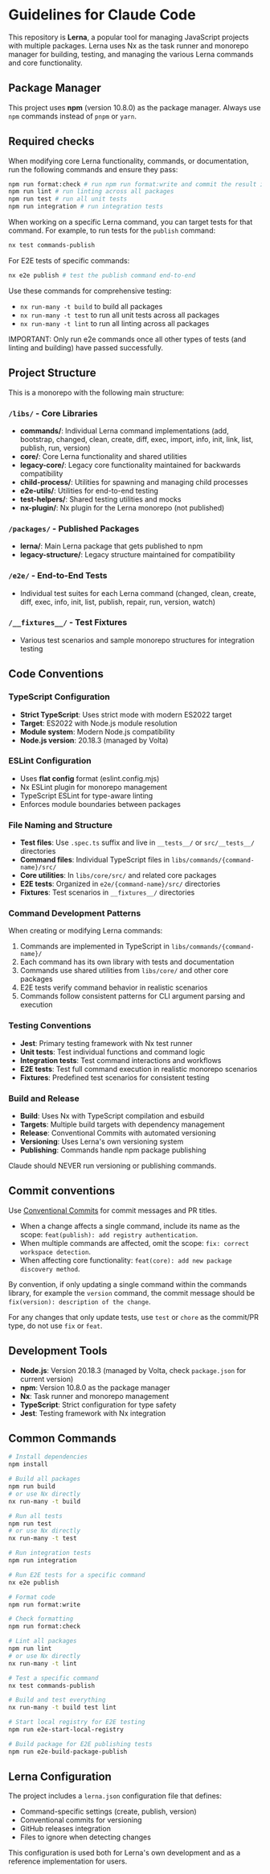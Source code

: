 # Guidelines for Claude Code

This repository is **Lerna**, a popular tool for managing JavaScript projects with multiple packages. Lerna uses Nx as the task runner and monorepo manager for building, testing, and managing the various Lerna commands and core functionality.

## Package Manager

This project uses **npm** (version 10.8.0) as the package manager. Always use `npm` commands instead of `pnpm` or `yarn`.

## Required checks

When modifying core Lerna functionality, commands, or documentation, run the following commands and ensure they pass:

```bash
npm run format:check # run npm run format:write and commit the result if this check fails
npm run lint # run linting across all packages
npm run test # run all unit tests
npm run integration # run integration tests
```

When working on a specific Lerna command, you can target tests for that command. For example, to run tests for the `publish` command:

```bash
nx test commands-publish
```

For E2E tests of specific commands:

```bash
nx e2e publish # test the publish command end-to-end
```

Use these commands for comprehensive testing:

- `nx run-many -t build` to build all packages
- `nx run-many -t test` to run all unit tests across all packages
- `nx run-many -t lint` to run all linting across all packages

IMPORTANT: Only run e2e commands once all other types of tests (and linting and building) have passed successfully.

## Project Structure

This is a monorepo with the following main structure:

### `/libs/` - Core Libraries

- **commands/**: Individual Lerna command implementations (add, bootstrap, changed, clean, create, diff, exec, import, info, init, link, list, publish, run, version)
- **core/**: Core Lerna functionality and shared utilities
- **legacy-core/**: Legacy core functionality maintained for backwards compatibility
- **child-process/**: Utilities for spawning and managing child processes
- **e2e-utils/**: Utilities for end-to-end testing
- **test-helpers/**: Shared testing utilities and mocks
- **nx-plugin/**: Nx plugin for the Lerna monorepo (not published)

### `/packages/` - Published Packages

- **lerna/**: Main Lerna package that gets published to npm
- **legacy-structure/**: Legacy structure maintained for compatibility

### `/e2e/` - End-to-End Tests

- Individual test suites for each Lerna command (changed, clean, create, diff, exec, info, init, list, publish, repair, run, version, watch)

### `/__fixtures__/` - Test Fixtures

- Various test scenarios and sample monorepo structures for integration testing

## Code Conventions

### TypeScript Configuration

- **Strict TypeScript**: Uses strict mode with modern ES2022 target
- **Target**: ES2022 with Node.js module resolution
- **Module system**: Modern Node.js compatibility
- **Node.js version**: 20.18.3 (managed by Volta)

### ESLint Configuration

- Uses **flat config** format (eslint.config.mjs)
- Nx ESLint plugin for monorepo management
- TypeScript ESLint for type-aware linting
- Enforces module boundaries between packages

### File Naming and Structure

- **Test files**: Use `.spec.ts` suffix and live in `__tests__/` or `src/__tests__/` directories
- **Command files**: Individual TypeScript files in `libs/commands/{command-name}/src/`
- **Core utilities**: In `libs/core/src/` and related core packages
- **E2E tests**: Organized in `e2e/{command-name}/src/` directories
- **Fixtures**: Test scenarios in `__fixtures__/` directories

### Command Development Patterns

When creating or modifying Lerna commands:

1. Commands are implemented in TypeScript in `libs/commands/{command-name}/`
2. Each command has its own library with tests and documentation
3. Commands use shared utilities from `libs/core/` and other core packages
4. E2E tests verify command behavior in realistic scenarios
5. Commands follow consistent patterns for CLI argument parsing and execution

### Testing Conventions

- **Jest**: Primary testing framework with Nx test runner
- **Unit tests**: Test individual functions and command logic
- **Integration tests**: Test command interactions and workflows
- **E2E tests**: Test full command execution in realistic monorepo scenarios
- **Fixtures**: Predefined test scenarios for consistent testing

### Build and Release

- **Build**: Uses Nx with TypeScript compilation and esbuild
- **Targets**: Multiple build targets with dependency management
- **Release**: Conventional Commits with automated versioning
- **Versioning**: Uses Lerna's own versioning system
- **Publishing**: Commands handle npm package publishing

Claude should NEVER run versioning or publishing commands.

## Commit conventions

Use [Conventional Commits](https://www.conventionalcommits.org/) for commit messages and PR titles.

- When a change affects a single command, include its name as the scope: `feat(publish): add registry authentication`.
- When multiple commands are affected, omit the scope: `fix: correct workspace detection`.
- When affecting core functionality: `feat(core): add new package discovery method`.

By convention, if only updating a single command within the commands library, for example the `version` command, the commit message should be `fix(version): description of the change`.

For any changes that only update tests, use `test` or `chore` as the commit/PR type, do not use `fix` or `feat`.

## Development Tools

- **Node.js**: Version 20.18.3 (managed by Volta, check `package.json` for current version)
- **npm**: Version 10.8.0 as the package manager
- **Nx**: Task runner and monorepo management
- **TypeScript**: Strict configuration for type safety
- **Jest**: Testing framework with Nx integration

## Common Commands

```bash
# Install dependencies
npm install

# Build all packages
npm run build
# or use Nx directly
nx run-many -t build

# Run all tests
npm run test
# or use Nx directly
nx run-many -t test

# Run integration tests
npm run integration

# Run E2E tests for a specific command
nx e2e publish

# Format code
npm run format:write

# Check formatting
npm run format:check

# Lint all packages
npm run lint
# or use Nx directly
nx run-many -t lint

# Test a specific command
nx test commands-publish

# Build and test everything
nx run-many -t build test lint

# Start local registry for E2E testing
npm run e2e-start-local-registry

# Build package for E2E publishing tests
npm run e2e-build-package-publish
```

## Lerna Configuration

The project includes a `lerna.json` configuration file that defines:

- Command-specific settings (create, publish, version)
- Conventional commits for versioning
- GitHub releases integration
- Files to ignore when detecting changes

This configuration is used both for Lerna's own development and as a reference implementation for users.
